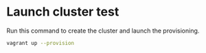 # Launch cluster test

Run this command to create the cluster and launch the provisioning.
```bash
vagrant up --provision
```
